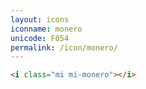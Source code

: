 ```yaml
---
layout: icons
iconname: monero
unicode: F054
permalink: /icon/monero/
---
```


``` html
<i class="mi mi-monero"></i>
```
